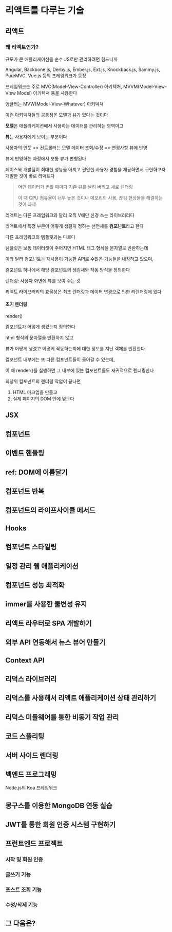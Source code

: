 # 리액트를 다루는 기술

## 리액트

### 왜 리액트인가?

규모가 큰 애플리케이션을 순수 JS로만 관리하려면 힘드니까

Angular, Backbone.js, Derby.js, Ember.js, Ext.js, Knockback.js, Sammy.js, PureMVC, Vue.js 등의 프레임워크가 등장



프레임워크는 주로 MVC(Model-View-Controller) 아키텍쳐, MVVM(Model-View-View Model) 아키텍쳐 등을 사용한다

앵귤러는 MVW(Model-View-Whatever) 아키텍쳐

이런 아키텍쳐들의 공통점은 모델과 뷰가 있다는 것이다

**모델**은 애플리케이션에서 사용하는 데이터를 관리하는 영역이고

**뷰**는 사용자에게 보이는 부분이다



사용자의 인풋 => 컨트롤러는 모델 데이터 조회/수정 => 변경사항 뷰에 반영

뷰에 반영하는 과정에서 보통 뷰가 변형된다

페이스북 개발팀이 최대한 성능을 아끼고 편안한 사용자 경험을 제공하면서 구현하고자 개발한 것이 바로 리액트다

> 어떤 데이터가 변할 때마다 기존 뷰를 날려 버리고 새로 렌더링
>
> 이 때 CPU 점유율이 너무 높은 것이나 메모리의 사용, 끊김 현상들을 해결하는 것이 과제



리액트는 다른 프레임워크와 달리 오직 V에만 신경 쓰는 라이브러리다

리액트에서 특정 부분이 어떻게 생길지 정하는 선언체를 **컴포넌트**라고 한다

다른 프레임워크의 템플릿과는 다르다

템플릿은 보통 데이터셋이 주어지면 HTML 태그 형식을 문자열로 반환하는데

이와 달리 컴포넌트는 재사용이 가능한 API로 수많은 기능들을 내장하고 있으며,

컴포넌트 하나에서 해당 컴포넌트의 생김새와 작동 방식을 정의한다



렌더링: 사용자 화면에 뷰를 보여 주는 것

리액트 라이브러리의 효율성은 최초 렌더링과 데이터 변경으로 인한 리렌더링에 있다



#### 초기 렌더링

render()

컴포넌트가 어떻게 생겼는지 정의한다

html 형식의 문자열을 반환하지 않고

뷰가 어떻게 생겼고 어떻게 작동하는지에 대한 정보를 지닌 객체를 반환한다



컴포넌트 내부에는 또 다른 컴포넌트들이 들어갈 수 있는데,

이 때 render()를 실행하면 그 내부에 있는 컴포넌트들도 재귀적으로 렌더링한다

최상위 컴포넌트의 렌더링 작업이 끝나면

1. HTML 마크업을 만들고 
2. 실제 페이지의 DOM 안에 넣는다

## JSX

## 컴포넌트

## 이벤트 핸들링

## ref: DOM에 이름달기

## 컴포넌트 반복

## 컴포넌트의 라이프사이클 메서드

## Hooks

## 컴포넌트 스타일링

## 일정 관리 웹 애플리케이션

## 컴포넌트 성능 최적화

## immer를 사용한 불변성 유지

## 리액트 라우터로 SPA 개발하기

## 외부 API 연동해서 뉴스 뷰어 만들기

## Context API

## 리덕스 라이브러리

## 리덕스를 사용해서 리액트 애플리케이션 상태 관리하기

## 리덕스 미들웨어를 통한 비동기 작업 관리

## 코드 스플리팅

## 서버 사이드 렌더링

## 백엔드 프로그래밍

Node.js의 Koa 프레임워크

## 몽구스를 이용한 MongoDB 연동 실습

## JWT를 통한 회원 인증 시스템 구현하기

## 프런트엔드 프로젝트

### 시작 및 회원 인증 

### 글쓰기 기능

### 포스트 조회 기능

### 수정/삭제 기능

## 그 다음은?